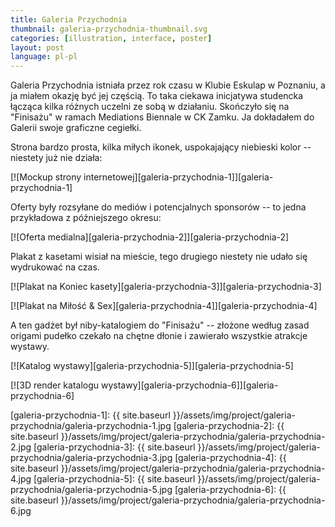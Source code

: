 ```yaml
---
title: Galeria Przychodnia
thumbnail: galeria-przychodnia-thumbnail.svg
categories: [illustration, interface, poster]
layout: post
language: pl-pl
---
```


Galeria Przychodnia istniała przez rok czasu w Klubie Eskulap w Poznaniu, a ja miałem okazję być jej częścią. To taka ciekawa inicjatywa studencka łącząca kilka różnych uczelni ze sobą w działaniu. Skończyło się na "Finisażu" w ramach Mediations Biennale w CK Zamku. Ja dokładałem do Galerii swoje graficzne cegiełki.

Strona bardzo prosta, kilka miłych ikonek, uspokajający niebieski kolor -- niestety już nie działa:

[![Mockup strony internetowej][galeria-przychodnia-1]][galeria-przychodnia-1]

Oferty były rozsyłane do mediów i potencjalnych sponsorów -- to jedna przykładowa z późniejszego okresu:

[![Oferta medialna][galeria-przychodnia-2]][galeria-przychodnia-2]

Plakat z kasetami wisiał na mieście, tego drugiego niestety nie udało się wydrukować na czas.

[![Plakat na Koniec kasety][galeria-przychodnia-3]][galeria-przychodnia-3]

[![Plakat na Miłość & Sex][galeria-przychodnia-4]][galeria-przychodnia-4]

A ten gadżet był niby-katalogiem do "Finisażu" -- złożone według zasad origami pudełko czekało na chętne dłonie i zawierało wszystkie atrakcje wystawy.

[![Katalog wystawy][galeria-przychodnia-5]][galeria-przychodnia-5]

[![3D render katalogu wystawy][galeria-przychodnia-6]][galeria-przychodnia-6]

[galeria-przychodnia-1]: {{ site.baseurl }}/assets/img/project/galeria-przychodnia/galeria-przychodnia-1.jpg
[galeria-przychodnia-2]: {{ site.baseurl }}/assets/img/project/galeria-przychodnia/galeria-przychodnia-2.jpg
[galeria-przychodnia-3]: {{ site.baseurl }}/assets/img/project/galeria-przychodnia/galeria-przychodnia-3.jpg
[galeria-przychodnia-4]: {{ site.baseurl }}/assets/img/project/galeria-przychodnia/galeria-przychodnia-4.jpg
[galeria-przychodnia-5]: {{ site.baseurl }}/assets/img/project/galeria-przychodnia/galeria-przychodnia-5.jpg
[galeria-przychodnia-6]: {{ site.baseurl }}/assets/img/project/galeria-przychodnia/galeria-przychodnia-6.jpg